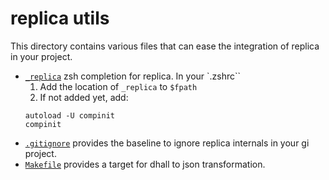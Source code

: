 # replica utils

This directory contains various files that can ease the integration of replica in your project.
- [`_replica`](./_replica) zsh completion for replica.
  In your `.zshrc``
    1. Add the location of `_replica` to `$fpath`
    2. If not added yet, add:
    ```
    autoload -U compinit
    compinit
    ```
- [`.gitignore`](./.gitignore) provides the baseline to ignore replica internals in your gi project.
- [`Makefile`](./Makefile) provides a target for dhall to json transformation.
